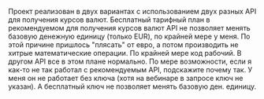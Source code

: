 Проект реализован в двух вариантах с использованием двух разных API для получения курсов валют.
Бесплатный тарифный план в рекомендуемом для получения курсов валют API не позволяет менять базовую денежную единицу (только EUR), по крайней мере у меня. По этой причине пришлось "плясать" от евро, а потом производить не хитрые математические операции. По крайней мере код рабочий. В другом API все в этом плане нормально.
По мере возможности, если я как-то не так работал с рекомендуемым API, подскажите почему так. У меня он не работает без ключа (хотя на вебинаре в запросе ключ не указан). А бесплатный ключ не позволяет менять базовую ден. единицу.
